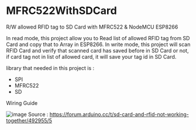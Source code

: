 # MFRC522WithSDCard
R/W allowed RFID tag to SD Card with MFRC522 &amp; NodeMCU ESP8266


In read mode, this project allow you to Read list of allowed RFID tag from SD Card and copy that to Array in ESP8266.
In write mode, this project will scan RFID Card and verify that scanned card has saved before in SD Card or not, if card tag not in list of allowed card, it will save your tag id in SD Card.

library that needed in this project is :
- SPI
- MFRC522
- SD

Wiring Guide

![image](https://github.com/bimarenth/MFRC522WithSDCard/assets/94059195/dba2be90-728e-4316-aa7c-df863aa79e39)
Source : https://forum.arduino.cc/t/sd-card-and-rfid-not-working-together/492955/5
